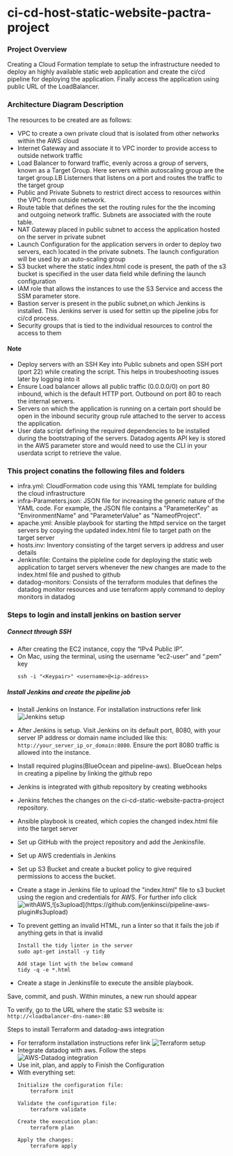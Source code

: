# ci-cd-host-static-website-pactra-project

### Project Overview

Creating a Cloud Formation template to setup the infrastructure needed to deploy an highly available static web application and create the ci/cd pipeline for deploying the application. Finally access the application using public URL of the LoadBalancer.

### Architecture Diagram Description

The resources to be created are as follows:

* VPC to create a own private cloud that is isolated from other networks within the AWS cloud
* Internet Gateway and associate it to VPC inorder to provide access to outside network traffic
* Load Balancer to forward traffic, evenly across a group of servers, known as a Target Group. Here servers within autoscaling group are the target group.LB Listerners that listens on a port and routes the traffic to the target group
* Public and Private Subnets to restrict direct access to resources within the VPC from outside network.
* Route table that defines the set the routing rules for the the incoming and outgoing network traffic. Subnets are associated with the route table. 
* NAT Gateway placed in public subnet to access the application hosted on the server in private subnet
* Launch Configuration for the application servers in order to deploy two servers, each located in  the private subnets. The launch configuration will be used by an auto-scaling group
* S3 bucket where the static index.html code is present, the path of the s3 bucket is specified in the user data field while defining the launch configuration 
* IAM role that allows the instances to use the S3 Service and access the SSM parameter store.
* Bastion server is present in the public subnet,on which Jenkins is installed. This Jenkins server is used for settin up the  pipeline jobs for ci/cd process.
* Security groups that is tied to the individual resources to control the access to them
    
#### Note

* Deploy servers with an SSH Key into Public subnets and open SSH port (port 22) while creating the script. This helps in troubeshooting issues later by logging into it
* Ensure Load balancer allows all public traffic (0.0.0.0/0) on port 80 inbound, which is the default HTTP port. Outbound on port 80 to reach the internal servers.
* Servers on which the application is running on a certain port should be open in the inbound security group rule attached to the server to access the application.
* User data script defining the required dependencies to be installed during the bootstraping of the servers. Datadog agents API key is stored in the AWS parameter store and would need to use the CLI in your userdata script to retrieve the value.

### This project conatins the following files and folders

* infra.yml: CloudFormation code using this YAML template for building the cloud infrastructure
* infra-Parameters.json: JSON file for increasing the generic nature of the YAML code. For example, the JSON file contains a "ParameterKey" as "EnvironmentName" and "ParameterValue" as "NameofProject".
* apache.yml: Ansible playbook for starting the httpd service on the target servers by copying the updated index.html file to target path on the target server
* hosts.inv: Inventory consisting of the target servers ip address and user details
* Jenkinsfile: Contains the pipleline code for deploying the static web application to target servers whenever the new changes are made to the index.html file and pushed to github
* datadog-monitors: Consists of the terraform modules that defines the datadog monitor resources and use terraform apply command to deploy monitors in datadog

### Steps to login and install jenkins on bastion server

##### Connect through SSH

* After creating the EC2 instance, copy the “IPv4 Public IP”.
* On Mac, using the terminal, using the username “ec2-user” and “.pem” key 
    ```
    ssh -i "<Keypair>" <username>@<ip-address>
    ```

##### Install Jenkins and create the pipeline job 

* Install Jenkins on Instance. For installation instructions refer link ![Jenkins setup](https://pkg.jenkins.io/redhat-stable/)
* After Jenkins is setup. Visit Jenkins on its default port, 8080, with your server IP address or domain name included like this: `http://your_server_ip_or_domain:8080`. Ensure the port 8080 traffic is allowed into the instance.
* Install required plugins(BlueOcean and pipeline-aws). BlueOcean helps in creating a pipeline by linking the github repo
* Jenkins is integrated with github repository by creating webhooks
* Jenkins fetches the changes on the ci-cd-static-website-pactra-project repository. 
* Ansible playbook is created, which copies the changed index.html file into the target server
* Set up GitHub with the project repository and add the Jenkinsfile.
* Set up AWS credentials in Jenkins
* Set up S3 Bucket and create a bucket policy to give required permissions to access the bucket.
* Create a stage in Jenkins file to upload the "index.html" file to s3 bucket using the region and credentials for AWS. For further info click ![withAWS](https://github.com/jenkinsci/pipeline-aws-plugin#withaws.),![s3upload](https://github.com/jenkinsci/pipeline-aws-plugin#s3upload)
* To prevent getting an invalid HTML, run a linter so that it fails the job if anything gets in that is invalid

    ```
    Install the tidy linter in the server
    sudo apt-get install -y tidy
    ```
    ```
    Add stage lint with the below command
    tidy -q -e *.html
    ```
* Create a stage in Jenkinsfile to execute the ansible playbook.


Save, commit, and push. Within minutes, a new run should appear


To verify, go to the URL where the static S3 website is: `http://<loadbalancer-dns-name>:80` 

Steps to install Terraform and datadog-aws integration

* For terraform installation instructions refer link ![Terraform setup](https://phoenixnap.com/kb/how-to-install-terraform-centos-ubuntu#ftoc-heading-2)
* Integrate datadog with aws. Follow the steps ![AWS-Datadog integration](https://docs.datadoghq.com/integrations/amazon_web_services/?tab=roledelegation)
* Use init, plan, and apply to Finish the Configuration
* With everything set:
    ```
    Initialize the configuration file:
        terraform init
    
    Validate the configuration file:
        terraform validate
    
    Create the execution plan:
        terraform plan

    Apply the changes:
        terraform apply
    ```